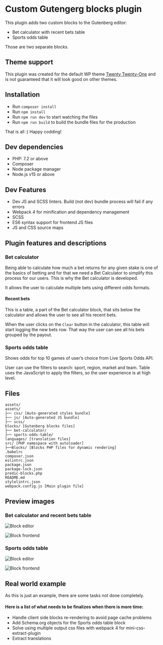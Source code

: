 # Custom Gutengerg blocks plugin
This plugin adds two custom blocks to the Gutenberg editor:
* Bet calculator with recent bets table
* Sports odds table

Those are two separate blocks.

## Theme support
This plugin was created for the default WP theme [Twenty Twenty-One](https://wordpress.org/themes/twentytwentyone/)  and is not guaranteed 
that it will look good on other themes.

## Installation
* Run `composer install`
* Run `npm install`
* Run `npm run dev` to start watching the files
* Run `npm run build` to build the bundle files for the production

That is all :) Happy codding!

## Dev dependencies
* PHP: 7.2 or above
* Composer
* Node package manager
* Node.js v15 or above

## Dev Features
* Dev JS and SCSS linters. Build (not dev) bundle process will fail if any errors 
* Webpack 4 for minification and dependency management
* SCSS
* ES6 syntax support for frontend JS files
* JS and CSS source maps

## Plugin features and descriptions

### Bet calculator
Being able to calculate how much a bet returns for any given stake is one of the basics of betting and
for that we need a Bet Calculator to simplify this process for our users. This is why the Bet calculator is developed.

It allows the user to calculate multiple bets using different odds formats.

#### Recent bets
This is a table, a part of the Bet calculator block, that sits below the calculator
and allows the user to see all his recent bets. 

When the user clicks on the `Clear` button in the calculator, this table will start
logging the new bets row. That way the user can see all his bets grouped by the payout.

### Sports odds table
Shows odds for top 10 games of user’s choice from Live Sports Odds API. 

User can use the filters to search: sport, region, market and team.
Table uses the JavaScript to apply the filters, so the user experience is at high level.

## Files

	assets/ 
	assets/
	├── css/ [Auto-generated styles bundle]
	├── js/ [Auto-generated JS bundle]
	├── scss/
	blocks/ [Gutenberg blocks files]
	├── bet-calculator/
	├── sports-odds-table/
	languages/ [translation files]
	src/ [PHP namespace with autoloader]
	├──Blocks/ [Blocks PHP files for dynamic rendering]
	.babelrc
	composer.json
	eslintrc.json
	package.json
	package-lock.json
	predic-blocks.php
	README.md
	stylelintrc.json
	webpack.config.js [Main plugin file]

## Preview images

### Bet calculator and recent bets table
![Block editor](https://gutenberg.acapredic.com/github-images/bet-calculator-block-preview.png)

![Block frontend](https://gutenberg.acapredic.com/github-images/bet-calculator-block.png)

### Sports odds table
![Block editor](https://gutenberg.acapredic.com/github-images/sports-odds-table-block-preview.png)

![Block frontend](https://gutenberg.acapredic.com/github-images/sports-odds-table-block.png)


## Real world example
As this is just an example, there are some tasks not done completely.

#### Here is a list of what needs to be finalizes when there is more time:
* Handle client side blocks re-rendering to avoid page cache problems
* Add Schema.org objects for the Sports odds table block
* Solve using multiple output css files with webpack 4 for mini-css-extract-plugin
* Extract translations
